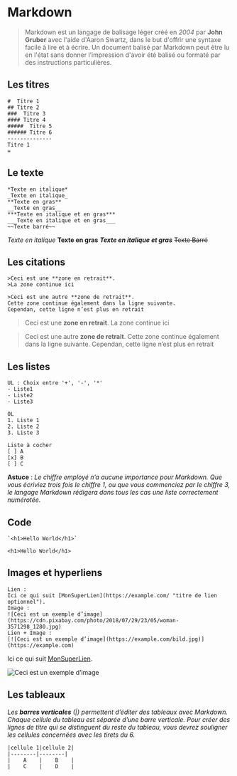 # Markdown

>Markdown est un langage de balisage léger créé en *2004* par **John Gruber** avec l'aide d'Aaron Swartz, dans le but d'offrir une syntaxe facile à lire et à écrire. Un document balisé par Markdown peut être lu en l'état sans donner l’impression d'avoir été balisé ou formaté par des instructions particulières.


## Les titres 
```mixed
#  Titre 1
## Titre 2
###  Titre 3
#### Titre 4
#####  Titre 5
###### Titre 6
--------------
Titre 1
=
```

## Le texte
```mixed
*Texte en italique*
_Texte en italique_
**Texte en gras**
__Texte en gras__
***Texte en italique et en gras***
___Texte en italique et en gras___
~~Texte barré~~
```

*Texte en italique*
**Texte en gras**
***Texte en italique et gras***
~~Texte Barré~~

## Les citations
```mixed
>Ceci est une **zone en retrait**.
>La zone continue ici

>Ceci est une autre **zone de retrait**.
Cette zone continue également dans la ligne suivante.
Cependan, cette ligne n’est plus en retrait
```

>Ceci est une **zone en retrait**.
>La zone continue ici

>Ceci est une autre **zone de retrait**.
Cette zone continue également dans la ligne suivante.
Cependan, cette ligne n’est plus en retrait

## Les listes
```mixed
UL : Choix entre '+', '-', '*'
- Liste1
- Liste2
- Liste3

OL 
1. Liste 1
2. Liste 2
3. Liste 3

Liste à cocher
[ ] A
[x] B
[ ] C
```
**Astuce** : *Le chiffre employé n’a aucune importance pour Markdown. Que vous écriviez trois fois le chiffre 1, ou que vous commenciez par le chiffre 3, le langage Markdown rédigera dans tous les cas une liste correctement numérotée.*

## Code
```mixed
`<h1>Hello World</h1>`
```

`<h1>Hello World</h1>`

## Images et hyperliens
```mixed
Lien :
Ici ce qui suit [MonSuperLien](https://example.com/ "titre de lien optionnel").
Image :
![Ceci est un exemple d’image](https://cdn.pixabay.com/photo/2018/07/29/23/05/woman-3571298_1280.jpg)
Lien + Image :
[![Ceci est un exemple d’image](https://example.com/bild.jpg)](https://example.com)
```
Ici ce qui suit [MonSuperLien](https://example.com/ "titre de lien optionnel").

![Ceci est un exemple d’image](https://cdn.pixabay.com/photo/2016/11/30/20/58/programming-1873854__480.png)

## Les tableaux

*Les **barres verticales** (|) permettent d’éditer des tableaux avec Markdown. Chaque cellule du tableau est séparée d’une barre verticale. Pour créer des lignes de titre qui se distinguent du reste du tableau, vous devrez souligner les cellules concernées avec les tirets du 6.*

```mixed
|cellule 1|cellule 2|
|--------|--------|
|    A    |    B    |
|    C    |    D    |
```






